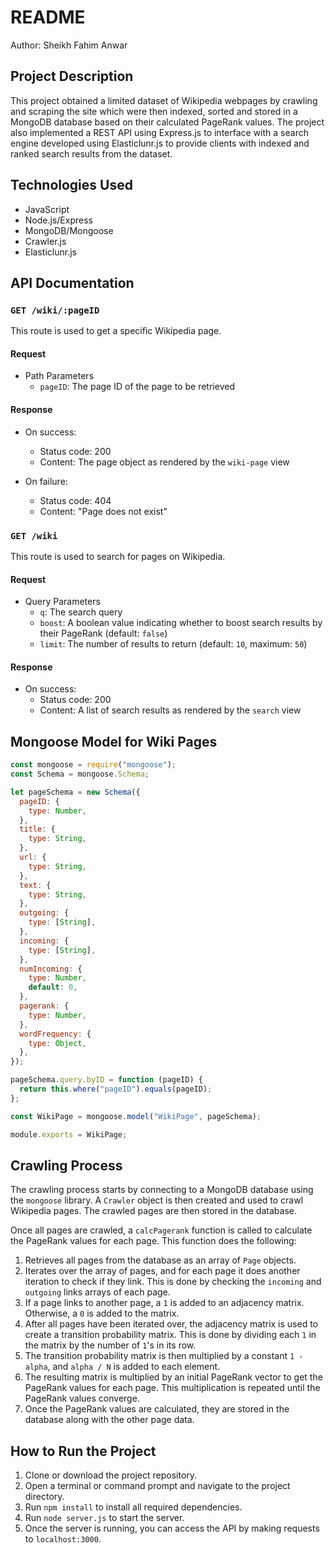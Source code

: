 # README

Author: Sheikh Fahim Anwar

## Project Description

This project obtained a limited dataset of Wikipedia webpages by crawling and scraping the site which were then indexed, sorted and stored in a MongoDB database based on their calculated PageRank values. The project also implemented a REST API using Express.js to interface with a search engine developed using Elasticlunr.js to provide clients with indexed and ranked search results from the dataset.

## Technologies Used

- JavaScript
- Node.js/Express
- MongoDB/Mongoose
- Crawler.js
- Elasticlunr.js

## API Documentation

### `GET /wiki/:pageID`

This route is used to get a specific Wikipedia page.

#### Request

- Path Parameters
  - `pageID`: The page ID of the page to be retrieved

#### Response

- On success:
  - Status code: 200
  - Content: The page object as rendered by the `wiki-page` view

- On failure:
  - Status code: 404
  - Content: "Page does not exist"

### `GET /wiki`

This route is used to search for pages on Wikipedia.

#### Request

- Query Parameters
  - `q`: The search query
  - `boost`: A boolean value indicating whether to boost search results by their PageRank (default: `false`)
  - `limit`: The number of results to return (default: `10`, maximum: `50`)

#### Response

- On success:
  - Status code: 200
  - Content: A list of search results as rendered by the `search` view

## Mongoose Model for Wiki Pages

```javascript
const mongoose = require("mongoose");
const Schema = mongoose.Schema;

let pageSchema = new Schema({
  pageID: {
    type: Number,
  },
  title: {
    type: String,
  },
  url: {
    type: String,
  },
  text: {
    type: String,
  },
  outgoing: {
    type: [String],
  },
  incoming: {
    type: [String],
  },
  numIncoming: {
    type: Number,
    default: 0,
  },
  pagerank: {
    type: Number,
  },
  wordFrequency: {
    type: Object,
  },
});

pageSchema.query.byID = function (pageID) {
  return this.where("pageID").equals(pageID);
};

const WikiPage = mongoose.model("WikiPage", pageSchema);

module.exports = WikiPage;
```

## Crawling Process

The crawling process starts by connecting to a MongoDB database using the `mongoose` library. A `Crawler` object is then created and used to crawl Wikipedia pages. The crawled pages are then stored in the database.

Once all pages are crawled, a `calcPagerank` function is called to calculate the PageRank values for each page. This function does the following:

1. Retrieves all pages from the database as an array of `Page` objects.
2. Iterates over the array of pages, and for each page it does another iteration to check if they link. This is done by checking the `incoming` and `outgoing` links arrays of each page.
3. If a page links to another page, a `1` is added to an adjacency matrix. Otherwise, a `0` is added to the matrix.
4. After all pages have been iterated over, the adjacency matrix is used to create a transition probability matrix. This is done by dividing each `1` in the matrix by the number of `1`'s in its row.
5. The transition probability matrix is then multiplied by a constant `1 - alpha`, and `alpha / N` is added to each element.
6. The resulting matrix is multiplied by an initial PageRank vector to get the PageRank values for each page. This multiplication is repeated until the PageRank values converge.
7. Once the PageRank values are calculated, they are stored in the database along with the other page data.

## How to Run the Project

1. Clone or download the project repository.
2. Open a terminal or command prompt and navigate to the project directory.
3. Run `npm install` to install all required dependencies.
4. Run `node server.js` to start the server.
5. Once the server is running, you can access the API by making requests to `localhost:3000`.

